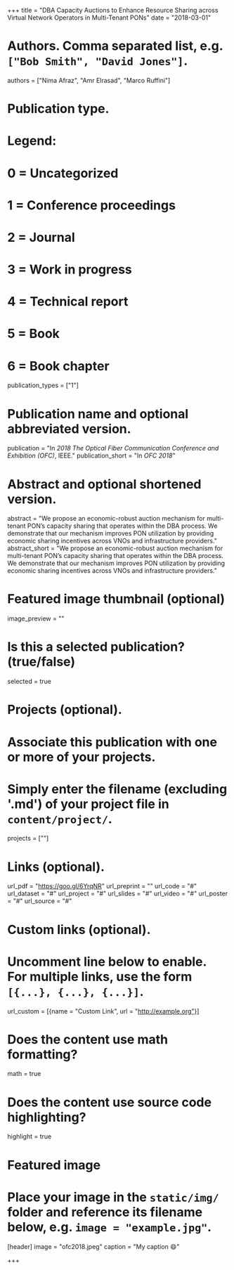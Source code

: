 +++
title = "DBA Capacity Auctions to Enhance Resource Sharing across Virtual Network Operators in Multi-Tenant PONs"
date = "2018-03-01"

# Authors. Comma separated list, e.g. `["Bob Smith", "David Jones"]`.
authors = ["Nima Afraz", "Amr Elrasad", "Marco Ruffini"]

# Publication type.
# Legend:
# 0 = Uncategorized
# 1 = Conference proceedings
# 2 = Journal
# 3 = Work in progress
# 4 = Technical report
# 5 = Book
# 6 = Book chapter
publication_types = ["1"]

# Publication name and optional abbreviated version.
publication = "In *2018 The Optical Fiber Communication Conference and Exhibition (OFC)*, IEEE."
publication_short = "In *OFC 2018*"

# Abstract and optional shortened version.
abstract = "We propose an economic-robust auction mechanism for multi-tenant PON’s capacity sharing that operates within the DBA process. We demonstrate that our mechanism improves PON utilization by providing economic sharing incentives across VNOs and infrastructure providers."
abstract_short = "We propose an economic-robust auction mechanism for multi-tenant PON’s capacity sharing that operates within the DBA process. We demonstrate that our mechanism improves PON utilization by providing economic sharing incentives across VNOs and infrastructure providers."

# Featured image thumbnail (optional)
image_preview = ""

# Is this a selected publication? (true/false)
selected = true

# Projects (optional).
#   Associate this publication with one or more of your projects.
#   Simply enter the filename (excluding '.md') of your project file in `content/project/`.
projects = [""]

# Links (optional).
url_pdf = "https://goo.gl/6YrqNR"
url_preprint = ""
url_code = "#"
url_dataset = "#"
url_project = "#"
url_slides = "#"
url_video = "#"
url_poster = "#"
url_source = "#"

# Custom links (optional).
#   Uncomment line below to enable. For multiple links, use the form `[{...}, {...}, {...}]`.
url_custom = [{name = "Custom Link", url = "http://example.org"}]

# Does the content use math formatting?
math = true

# Does the content use source code highlighting?
highlight = true

# Featured image
# Place your image in the `static/img/` folder and reference its filename below, e.g. `image = "example.jpg"`.
[header]
image = "ofc2018.jpeg"
caption = "My caption :smile:"

+++

<!-- More detail can easily be written here using *Markdown* and $\rm \LaTeX$ math code. -->
